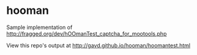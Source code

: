 hooman
======

Sample implementation of http://fragged.org/dev/hOOmanTest_captcha_for_mootools.php

View this repo's output at http://gavd.github.io/hooman/hoomantest.html
